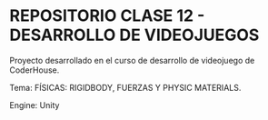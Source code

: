 # REPOSITORIO CLASE 12 - DESARROLLO DE VIDEOJUEGOS

Proyecto desarrollado en el curso de desarrollo de videojuego de CoderHouse.

Tema: FÍSICAS: RIGIDBODY, FUERZAS Y PHYSIC MATERIALS.

Engine: Unity